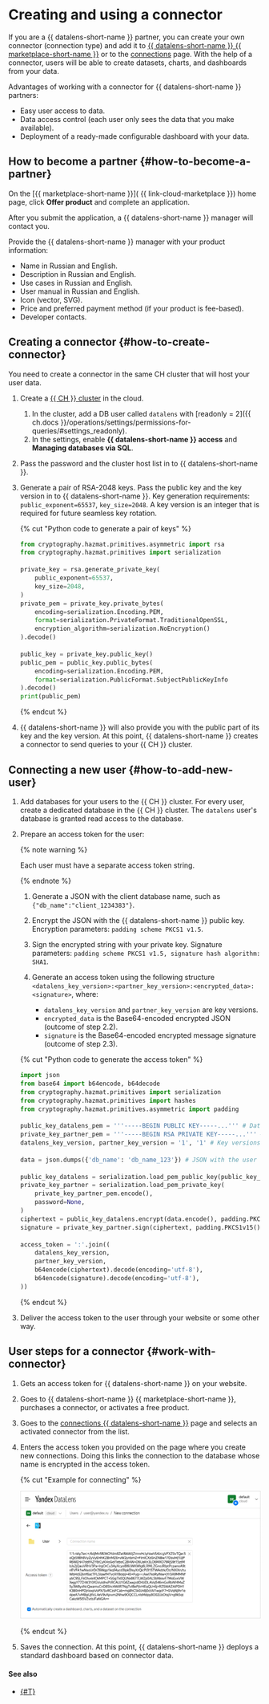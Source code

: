 # Creating and using a connector

If you are a {{ datalens-short-name }} partner, you can create your own connector (connection type) and add it to [{{ datalens-short-name }} {{ marketplace-short-name }}](../../concepts/marketplace.md) or to the [connections](https://datalens.yandex.com/connections/new) page. With the help of a connector, users will be able to create datasets, charts, and dashboards from your data.

Advantages of working with a connector for {{ datalens-short-name }} partners:

* Easy user access to data.
* Data access control (each user only sees the data that you make available).
* Deployment of a ready-made configurable dashboard with your data.

## How to become a partner {#how-to-become-a-partner}

On the [{{ marketplace-short-name }}]( {{ link-cloud-marketplace }}) home page, click **Offer product** and complete an application.

After you submit the application, a {{ datalens-short-name }} manager will contact you.

Provide the {{ datalens-short-name }} manager with your product information:

* Name in Russian and English.
* Description in Russian and English.
* Use cases in Russian and English.
* User manual in Russian and English.
* Icon (vector, SVG).
* Price and preferred payment method (if your product is fee-based).
* Developer contacts.

## Creating a connector {#how-to-create-connector}

You need to create a connector in the same CH cluster that will host your user data.

1. Create a [{{ CH }} cluster](../../../managed-clickhouse/operations/cluster-create.md) in the cloud.
   1. In the cluster, add a DB user called `datalens` with [readonly = 2]({{ ch.docs }}/operations/settings/permissions-for-queries/#settings_readonly).
   1. In the settings, enable **{{ datalens-short-name }} access** and **Managing databases via SQL**.

1. Pass the password and the cluster host list in to {{ datalens-short-name }}.
1. Generate a pair of RSA-2048 keys. Pass the public key and the key version in to {{ datalens-short-name }}.
   Key generation requirements: `public_exponent=65537`, `key_size=2048`. A key version is an integer that is required for future seamless key rotation.

   {% cut "Python code to generate a pair of keys" %}

   ```python
   from cryptography.hazmat.primitives.asymmetric import rsa
   from cryptography.hazmat.primitives import serialization
   
   private_key = rsa.generate_private_key(
       public_exponent=65537,
       key_size=2048,
   )
   private_pem = private_key.private_bytes(
       encoding=serialization.Encoding.PEM,
       format=serialization.PrivateFormat.TraditionalOpenSSL,
       encryption_algorithm=serialization.NoEncryption()
   ).decode()
   
   public_key = private_key.public_key()
   public_pem = public_key.public_bytes(
       encoding=serialization.Encoding.PEM,
       format=serialization.PublicFormat.SubjectPublicKeyInfo
   ).decode()
   print(public_pem)
   ```

   {% endcut %}

1. {{ datalens-short-name }} will also provide you with the public part of its key and the key version.
   At this point, {{ datalens-short-name }} creates a connector to send queries to your {{ CH }} cluster.

## Connecting a new user {#how-to-add-new-user}

1. Add databases for your users to the {{ CH }} cluster. For every user, create a dedicated database in the {{ CH }} cluster. The `datalens` user's database is granted read access to the database.
1. Prepare an access token for the user:

   {% note warning %}

   Each user must have a separate access token string.

   {% endnote %}

   1. Generate a JSON with the client database name, such as `{"db_name":"client_1234383"}`.
   1. Encrypt the JSON with the {{ datalens-short-name }} public key. Encryption parameters: `padding scheme PKCS1 v1.5`.
   1. Sign the encrypted string with your private key. Signature parameters: `padding scheme PKCS1 v1.5, signature hash algorithm: SHA1`.
   1. Generate an access token using the following structure `<datalens_key_version>:<partner_key_version>:<encrypted_data>:<signature>`, where:

      * `datalens_key_version` and `partner_key_version` are key versions.
      * `encrypted_data` is the Base64-encoded encrypted JSON (outcome of step 2.2).
      * `signature` is the Base64-encoded encrypted message signature (outcome of step 2.3).

   {% cut "Python code to generate the access token" %}

   ```python
   import json
   from base64 import b64encode, b64decode
   from cryptography.hazmat.primitives import serialization
   from cryptography.hazmat.primitives import hashes
   from cryptography.hazmat.primitives.asymmetric import padding
  
   public_key_datalens_pem = '''-----BEGIN PUBLIC KEY-----...''' # DataLens public RSA key.
   private_key_partner_pem = '''-----BEGIN RSA PRIVATE KEY-----...''' # Your private RSA key. 
   datalens_key_version, partner_key_version = '1', '1' # Key versions.
  
   data = json.dumps({'db_name': 'db_name_123'}) # JSON with the user database in the ClickHouse cluster.
  
   public_key_datalens = serialization.load_pem_public_key(public_key_datalens_pem.encode())
   private_key_partner = serialization.load_pem_private_key(
       private_key_partner_pem.encode(),
       password=None,
   )
   ciphertext = public_key_datalens.encrypt(data.encode(), padding.PKCS1v15()) # Encrypted JSON message with the user database..
   signature = private_key_partner.sign(ciphertext, padding.PKCS1v15(), hashes.SHA1()) # Encrypted message signature. 

   access_token = ':'.join((
       datalens_key_version,
       partner_key_version,
       b64encode(ciphertext).decode(encoding='utf-8'),
       b64encode(signature).decode(encoding='utf-8'),
   ))
   ```

   {% endcut %}

1. Deliver the access token to the user through your website or some other way.

## User steps for a connector {#work-with-connector}

1. Gets an access token for {{ datalens-short-name }} on your website.
1. Goes to {{ datalens-short-name }} {{ marketplace-short-name }}, purchases a connector, or activates a free product.
1. Goes to the [connections {{ datalens-short-name }}](https://datalens.yandex.com/connections/new) page and selects an activated connector from the list.
1. Enters the access token you provided on the page where you create new connections. Doing this links the connection to the database whose name is encrypted in the access token.

   {% cut "Example for connecting" %}

   ![image](../../../_assets/datalens/partners-connector.png)

   {% endcut %}

1. Saves the connection. At this point, {{ datalens-short-name }} deploys a standard dashboard based on connector data.

#### See also

- [{#T}](../../concepts/marketplace.md)

